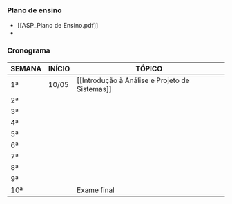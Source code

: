 ### Plano de ensino
- [[ASP_Plano de Ensino.pdf]]
- 
### Cronograma
| SEMANA | INÍCIO | TÓPICO                                         |
| ------ | ------ | ---------------------------------------------- |
| 1ª     | 10/05  | [[Introdução à Análise e Projeto de Sistemas]] |
| 2ª     |        |                                                |
| 3ª     |        |                                                |
| 4ª     |        |                                                |
| 5ª     |        |                                                |
| 6ª     |        |                                                |
| 7ª     |        |                                                |
| 8ª     |        |                                                |
| 9ª     |        |                                                |
| 10ª    |        | Exame final                                    |
